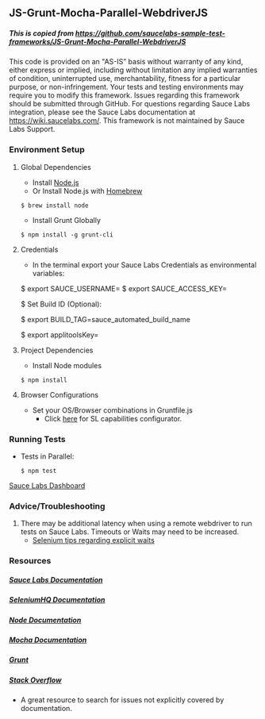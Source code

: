 ## JS-Grunt-Mocha-Parallel-WebdriverJS

##### This is copied from https://github.com/saucelabs-sample-test-frameworks/JS-Grunt-Mocha-Parallel-WebdriverJS

This code is provided on an "AS-IS” basis without warranty of any kind, either express or implied, including without limitation any implied warranties of condition, uninterrupted use, merchantability, fitness for a particular purpose, or non-infringement. Your tests and testing environments may require you to modify this framework. Issues regarding this framework should be submitted through GitHub. For questions regarding Sauce Labs integration, please see the Sauce Labs documentation at https://wiki.saucelabs.com/. This framework is not maintained by Sauce Labs Support.

### Environment Setup

1. Global Dependencies
    * Install [Node.js](https://nodejs.org/en/)
    * Or Install Node.js with [Homebrew](http://brew.sh/)
    ```
    $ brew install node
    ```
    * Install Grunt Globally
    ```
    $ npm install -g grunt-cli
    ```
2. Credentials
    * In the terminal export your Sauce Labs Credentials as environmental variables:

    $ export SAUCE_USERNAME=<your Sauce Labs username>
	 $ export SAUCE_ACCESS_KEY=<your Sauce Labs access key>
    
    $ Set Build ID (Optional):
    
    $ export BUILD_TAG=sauce_automated_build_name
    
    $ export applitoolsKey=<your applitools key>

3. Project Dependencies
	* Install Node modules
	```
	$ npm install
	```

4. Browser Configurations
	* Set your OS/Browser combinations in Gruntfile.js
	   * Click [here](https://wiki.saucelabs.com/display/DOCS/Platform+Configurator#/) for SL capabilities configurator.

### Running Tests

* Tests in Parallel:
	```
	$ npm test
	```

[Sauce Labs Dashboard](https://saucelabs.com/beta/dashboard/)

### Advice/Troubleshooting

1. There may be additional latency when using a remote webdriver to run tests on Sauce Labs. Timeouts or Waits may need to be increased.
    * [Selenium tips regarding explicit waits](https://wiki.saucelabs.com/display/DOCS/Best+Practice%3A+Use+Explicit+Waits)

### Resources
##### [Sauce Labs Documentation](https://wiki.saucelabs.com/)

##### [SeleniumHQ Documentation](http://www.seleniumhq.org/docs/)

##### [Node Documentation](https://nodejs.org/en/docs/)

##### [Mocha Documentation](https://mochajs.org/)

##### [Grunt ](http://gruntjs.com/getting-started)

##### [Stack Overflow](http://stackoverflow.com/)
* A great resource to search for issues not explicitly covered by documentation.

